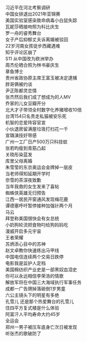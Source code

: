 习近平在河北考察调研  
中国女排退出2021年亚锦赛  
美国实验室感染致命病毒小白鼠失踪  
瓦妮莎晒接吻照为科比庆生  
罗一舟的睿秀舞台  
女子产后抑郁丈夫诉离婚被驳回  
22岁河南女孩徒步西藏遇难  
知乎评论区崩了  
S11 从中国改为欧洲举办  
周杰伦晒合照为林书豪庆生  
章鱼博士  
贵州省政协原主席王富玉被决定逮捕  
胖哥俩被约谈  
尹正陈都灵恋情  
张杰然后我们成了想成为的人MV  
乔家的儿女豆瓣开分  
北大才子带领全村数字化养猪增收10倍  
台湾154只名贵走私猫被安乐死  
机智的恋爱阵容官宣  
小伙退房留满屋垃圾打扫花一千  
宣璐演技好带感  
广州一工厂日产500万只科技蚊  
张若昀瘦到青筋凸起  
关晓彤染蓝发  
库里父母离婚  
朱雪莹的东京奥运会金牌掉一层皮  
当老师得知延期开学时  
奈雪的茶深夜致歉  
当年我救的女生发来了喜帖  
蜘蛛侠英雄无归预告  
江西一居民开窗通风发现梅花鹿  
谭德塞呼吁暂停接种加强针两个月  
马云  
拜登称美国很快会有女总统  
小奶狗轮流把食物叼给狗妈妈吃  
漫威开启多元宇宙  
王者荣耀  
苏炳添心目中的苏神  
赵文卓教你快速练出马甲线  
中国电信连续两个交易日跌停  
电影我是监护人定档  
美国棉纺织产业史是一部黑奴血泪史  
你可以永远相信李荣浩的情歌  
解放军将在中国三大海域执行军事任务  
成都一广告牌掉落砸倒1岁男童  
六公主镜头下的明星有多绝  
孔雪儿 还是那个热爱舞台的孔雪儿  
住四平方复式楼是什么体验  
阿富汗人平均寿命大约45岁  
全运会  
郑州一男子被压车底身亡次日被发现  
听张杰的歌破防了  
